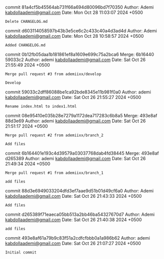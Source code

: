 commit 81a4cf5b45564ab731f66a694d80096bd7f70350
Author: Ademi <kabdollaademi@gmail.com>
Date:   Mon Oct 28 11:03:07 2024 +0500

    Delete CHANGELOG.md

commit d603114058597b43b3e5ce6c2c433c40a4d3ad4d
Author: Ademi <kabdollaademi@gmail.com>
Date:   Mon Oct 28 10:58:57 2024 +0500

    Added CHANGELOG.md

commit 0b12fb05daa1b181861ef8a1609e699c75a2bca6
Merge: 6b16440 59033c2
Author: ademi <kabdollaademi@gmail.com>
Date:   Sat Oct 26 21:55:49 2024 +0500

    Merge pull request #3 from ademiixx/develop
    
    Develop

commit 59033c2dff86088be1ca92bde8345e11b981f0a0
Author: ademi <kabdollaademi@gmail.com>
Date:   Sat Oct 26 21:55:27 2024 +0500

    Rename index.html to index1.html

commit 08e95410e035b28e7279a1172dea717283c6b8a5
Merge: 493e8af 88d3e69
Author: ademi <kabdollaademi@gmail.com>
Date:   Sat Oct 26 21:51:17 2024 +0500

    Merge pull request #2 from ademiixx/branch_2
    
    Add files

commit 6b164401e193c4d39579a03037768dab4fd38445
Merge: 493e8af d265389
Author: ademi <kabdollaademi@gmail.com>
Date:   Sat Oct 26 21:49:34 2024 +0500

    Merge pull request #1 from ademiixx/branch_1
    
    add files

commit 88d3e6949033204dfd3ef7aae9d51b01d49cf6a0
Author: Ademi <kabdollaademi@gmail.com>
Date:   Sat Oct 26 21:43:33 2024 +0500

    Add files

commit d265389f71eaeca05bb513a2bb46ba54327670d7
Author: Ademi <kabdollaademi@gmail.com>
Date:   Sat Oct 26 21:40:38 2024 +0500

    add files

commit 493e8af61a79b9c83f51a2cdfcfbbb0a1a986b62
Author: ademi <kabdollaademi@gmail.com>
Date:   Sat Oct 26 21:07:27 2024 +0500

    Initial commit
